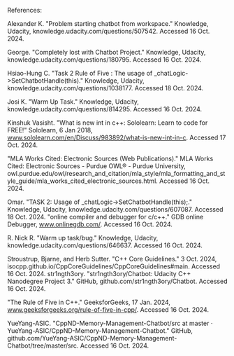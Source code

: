 References:

Alexander K. "Problem starting chatbot from workspace." Knowledge, Udacity, knowledge.udacity.com/questions/507542. Accessed 16 Oct. 2024.

George. "Completely lost with Chatbot Project." Knowledge, Udacity, knowledge.udacity.com/questions/180795. Accessed 16 Oct. 2024.

Hsiao-Hung C. "Task 2 Rule of Five : The usage of _chatLogic->SetChatbotHandle(this)." Knowledge, Udacity, knowledge.udacity.com/questions/1038177. Accessed 18 Oct. 2024.

Josi K. "Warm Up Task." Knowledge, Udacity, knowledge.udacity.com/questions/814295. Accessed 16 Oct. 2024.

Kinshuk Vasisht. "What is new int in c++: Sololearn: Learn to code for FREE!" Sololearn, 6 Jan 2018, www.sololearn.com/en/Discuss/983892/what-is-new-int-in-c. Accessed 17 Oct. 2024.

"MLA Works Cited: Electronic Sources (Web Publications)." MLA Works Cited: Electronic Sources - Purdue OWL® - Purdue University, 
      owl.purdue.edu/owl/research_and_citation/mla_style/mla_formatting_and_style_guide/mla_works_cited_electronic_sources.html. Accessed 16 Oct. 2024.

Omar. "TASK 2: Usage of _chatLogic->SetChatbotHandle(this);." Knowledge, Udacity, knowledge.udacity.com/questions/607087. Accessed 18 Oct. 2024.
"online compiler and debugger for c/c++." GDB online Debugger, www.onlinegdb.com/. Accessed 16 Oct. 2024.

R. Nick R. "Warm up task/bug." Knowledge, Udacity, knowledge.udacity.com/questions/646637. Accessed 16 Oct. 2024.

Stroustrup, Bjarne, and Herb Sutter. "C++ Core Guidelines." 3 Oct. 2024, isocpp.github.io/CppCoreGuidelines/CppCoreGuidelines#main. Accessed 16 Oct. 2024.
str1ngth3ory. "str1ngth3ory/Chatbot: Udacity C++ Nanodegree Project 3." GitHub, github.com/str1ngth3ory/Chatbot. Accessed 16 Oct. 2024.

"The Rule of Five in C++." GeeksforGeeks, 17 Jan. 2024, www.geeksforgeeks.org/rule-of-five-in-cpp/. Accessed 16 Oct. 2024.

YueYang-ASIC. "CppND-Memory-Management-Chatbot/src at master · YueYang-ASIC/CppND-Memory-Management-Chatbot." GitHub, github.com/YueYang-ASIC/CppND-Memory-Management-Chatbot/tree/master/src. Accessed 16 Oct. 2024.
